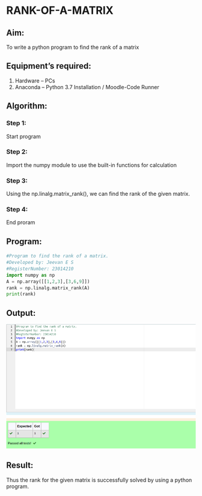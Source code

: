 # RANK-OF-A-MATRIX
## Aim:
To write a python program to find the rank of a matrix
## Equipment’s required:
1. 	Hardware – PCs
2. 	Anaconda – Python 3.7 Installation / Moodle-Code Runner
## Algorithm:
### Step 1: 
Start program
### Step 2: 
Import the numpy module to use the built-in functions for calculation
### Step 3: 
Using the np.linalg.matrix_rank(), we can find the rank of the given matrix.
### Step 4: 
End proram
## Program:
```python
#Program to find the rank of a matrix.
#Developed by: Jeevan E S 
#RegisterNumber: 23014210
import numpy as np
A = np.array([[1,2,3],[3,6,9]])
rank = np.linalg.matrix_rank(A)
print(rank)
```
## Output:
![output](/rank%20output.png)
## Result:
Thus the rank for the given matrix is successfully solved by  using a python program.

